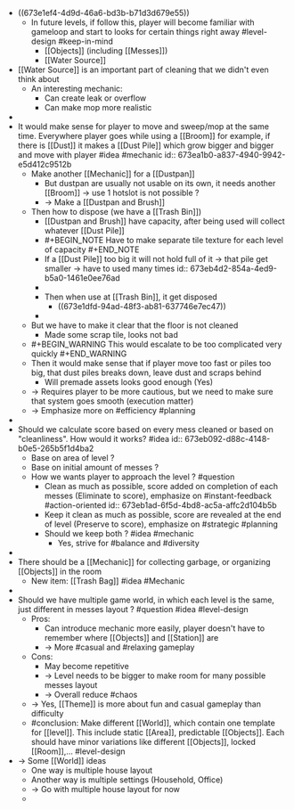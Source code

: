 - ((673e1ef4-4d9d-46a6-bd3b-b71d3d679e55))
	- In future levels, if follow this, player will become familiar with gameloop and start to looks for certain things right away #level-design #keep-in-mind
		- [[Objects]] (including [[Messes]])
		- [[Water Source]]
- [[Water Source]] is an important part of cleaning that we didn't even think about
	- An interesting mechanic:
		- Can create leak or overflow
		- Can make mop more realistic
-
- It would make sense for player to move and sweep/mop at the same time. Everywhere player goes while using a [[Broom]] for example, if there is [[Dust]] it makes a [[Dust Pile]] which grow bigger and bigger and move with player #idea #mechanic
  id:: 673ea1b0-a837-4940-9942-e5d412c9512b
	- Make another [[Mechanic]] for a [[Dustpan]]
		- But dustpan are usually not usable on its own, it needs another [[Broom]] -> use 1 hotslot is not possible ?
		- -> Make a [[Dustpan and Brush]]
	- Then how to dispose (we have a [[Trash Bin]])
		- [[Dustpan and Brush]] have capacity, after being used will collect whatever [[Dust Pile]]
		- #+BEGIN_NOTE
		  Have to make separate tile texture for each level of capacity
		  #+END_NOTE
		- If a [[Dust Pile]] too big it will not hold full of it -> that pile get smaller -> have to used many times
		  id:: 673eb4d2-854a-4ed9-b5a0-1461e0ee76ad
		-
		- Then when use at [[Trash Bin]], it get disposed
			- ((673e1dfd-94ad-48f3-ab81-637746e7ec47))
		-
	- But we have to make it clear that the floor is not cleaned
		- Made some scrap tile, looks not bad
	- #+BEGIN_WARNING
	  This would escalate to be too complicated very quickly
	  #+END_WARNING
	- Then it would make sense that if player move too fast or piles too big, that dust piles breaks down, leave dust and scraps behind
		- Will premade assets looks good enough (Yes)
	- -> Requires player to be more cautious, but we need to make sure that system goes smooth (execution matter)
	- -> Emphasize more on #efficiency #planning
-
- Should we calculate score based on every mess cleaned or based on "cleanliness". How would it works? #idea
  id:: 673eb092-d88c-4148-b0e5-265b5f1d4ba2
	- Base on area of level ?
	- Base on initial amount of messes ?
	- How we wants player to approach the level ? #question
		- Clean as much as possible, score added on completion of each messes (Eliminate to score), emphasize on #instant-feedback #action-oriented
		  id:: 673eb1ad-6f5d-4bd8-ac5a-affc2d104b5b
		- Keep it clean as much as possible, score are revealed at the end of level (Preserve to score), emphasize on #strategic #planning
		- Should we keep both ? #idea #mechanic
			- Yes, strive for #balance and #diversity
-
- There should be a [[Mechanic]] for collecting garbage, or organizing [[Objects]] in the room
	- New item: [[Trash Bag]] #idea #Mechanic
-
- Should we have multiple game world, in which each level is the same, just different in messes layout ? #question #idea #level-design
	- Pros:
		- Can introduce mechanic more easily, player doesn't have to remember where [[Objects]] and [[Station]] are
		- -> More #casual and #relaxing gameplay
	- Cons:
		- May become repetitive
		- -> Level needs to be bigger to make room for many possible messes layout
		- -> Overall reduce #chaos
	- -> Yes, [[Theme]] is more about fun and casual gameplay than difficulty
	- #conclusion: Make different [[World]], which contain one template for [[level]]. This include static [[Area]], predictable [[Objects]]. Each should have minor variations like different [[Objects]], locked [[Room]],... #level-design
- -> Some [[World]] ideas
	- One way is multiple house layout
	- Another way is multiple settings (Household, Office)
	- -> Go with multiple house layout for now
	-